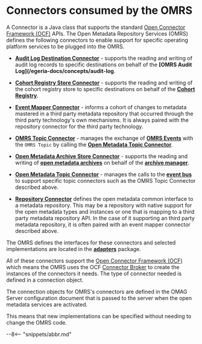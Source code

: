 <!-- SPDX-License-Identifier: CC-BY-4.0 -->
<!-- Copyright Contributors to the ODPi Egeria project 2019. -->

# Connectors consumed by the OMRS

A Connector is a Java class that supports the standard [Open Connector Framework (OCF)](/egeria-docs/frameworks/ocf/overview) APIs.
The Open Metadata Repository Services (OMRS) defines the following connectors to enable
support for specific operating platform services to be plugged into the OMRS.

* **[Audit Log Destination Connector](/egeria-docs/concepts/audit-log-destination-connector)** - supports the reading and writing of
audit log records to specific destinations on behalf of the **[OMRS Audit Log](/egeria-docs/concepts/audit-log**.

* **[Cohort Registry Store Connector](/egeria-docs/concepts/cohort-registry-store-connector)** - supports the
reading and writing of the cohort registry store to specific destinations on behalf of
the **[Cohort Registry](../cohort-registry.md)**.

* **[Event Mapper Connector](/egeria-docs/concepts/event-mapper-connector)** - informs a cohort
of changes to metadata mastered in a third party metadata repository that
occurred through the third party technology's own mechanisms.
It is always paired with the repository connector for
the third party technology.

* **[OMRS Topic Connector](omrs-topic-connector.md)** - manages the exchange 
of **[OMRS Events](/egeria-docs/concepts/cohort-events)** with
the `OMRS Topic` by calling
the **[Open Metadata Topic Connector](open-metadata-topic-connector.md)**.

* **[Open Metadata Archive Store Connector](/egeria-docs/concepts/open-metadata-archive-store-connector)** - supports the
reading and writing of **[open metadata archives](/egeria-docs/conecepts/open-metadata-archive)**
on behalf of the **[archive manager](../archive-manager.md)**.

* **[Open Metadata Topic Connector](/egeria-docs/concepts/open-metadata-topic-connector)** - manages
the calls to the **[event bus](../../../../admin-services/docs/concepts/event-bus.md)** to support
specific topic connectors such as the OMRS Topic Connector described above.

* **[Repository Connector](repository-connector.md)** defines the open metadata common interface
to a metadata repository.  This may be a repository with
native support for the open metadata types and instances or
one that is mapping to a third party metadata repository API.
In the case of it supporting an third party metadata repository,
it is often paired with an event mapper connector described above.

The OMRS defines the interfaces for these connectors and selected implementations
are located in the **[adapters](../../../../adapters/open-connectors/repository-services-connectors)** package.

All of these connectors support
the [Open Connector Framework (OCF)](../../../../frameworks/open-connector-framework)
which means the OMRS uses the 
OCF [Connector Broker](../../../../frameworks/open-connector-framework/docs/concepts/connector-broker.md)
to create the instances of the connectors it needs.
The type of connector needed is defined in a connection object.

The connection objects for OMRS's connectors are defined in the
OMAG Server configuration document that is passed to the
server when the open metadata services are activated.

This means that new implementations can be specified without needing
to change the OMRS code.

--8<-- "snippets/abbr.md"

